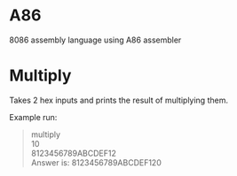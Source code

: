 # A86
8086 assembly language using A86 assembler
# Multiply
Takes 2 hex inputs and prints the result of multiplying them.</br>

Example run: </br>
>multiply </br>
10</br>
8123456789ABCDEF12</br>
Answer is: 8123456789ABCDEF120 
